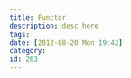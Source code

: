 ```yaml
---
title: Functor
description: desc here
tags: 
date: [2012-08-20 Mon 19:42]
category: 
id: 263
---
```



